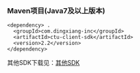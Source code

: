 ### Maven项目(Java7及以上版本)
```
<dependency> . 
  <groupId>com.dingxiang-inc</groupId>  
  <artifactId>ctu-client-sdk</artifactId>  
  <version>2.2</version>  
</dependency>  
```

其他SDK下载见：[其他SDK](https://www.dingxiang-inc.com/docs/detail/ctu#doc-h3-61)
